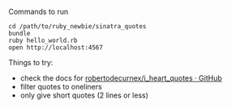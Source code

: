 Commands to run

    cd /path/to/ruby_newbie/sinatra_quotes
    bundle
    ruby hello_world.rb
    open http://localhost:4567

Things to try:
* check the docs for [robertodecurnex/i_heart_quotes · GitHub](https://github.com/robertodecurnex/i_heart_quotes)
* filter quotes to oneliners
* only give short quotes (2 lines or less)
